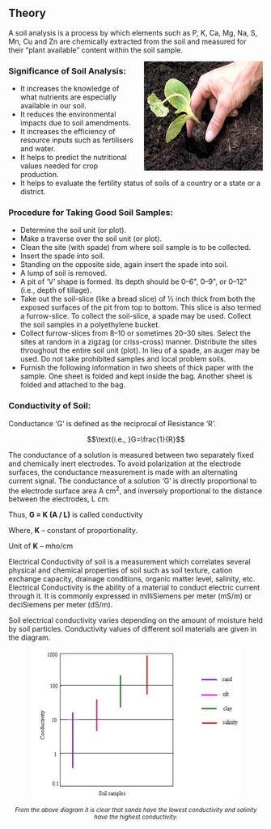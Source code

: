 ## Theory


<p>A soil analysis is a process by which elements such as P, K, Ca, Mg, Na, S, Mn, Cu and Zn are chemically extracted from the soil and measured for their “plant available” content within the soil sample.</p>


<div style="float: right; margin-left: 20px;"> <img src="./images/figure1.jpg" alt="Figure 1" style="max-width: 300px; height: auto;"> <p style="text-align: center; font-size: smaller; font-style: italic;"></p> </div>


<h3>Significance of Soil Analysis:</h3>
<ul>
  <li>It increases the knowledge of what nutrients are especially available in our soil.</li>
  <li>It reduces the environmental impacts due to soil amendments.</li>
  <li>It increases the efficiency of resource inputs such as fertilisers and water.</li>
  <li>It helps to predict the nutritional values needed for crop production.</li>
  <li>It helps to evaluate the fertility status of soils of a country or a state or a district.</li>
</ul>

<h3>Procedure for Taking Good Soil Samples:</h3>
<ul>
  <li>Determine the soil unit (or plot).</li>
  <li>Make a traverse over the soil unit (or plot).</li>
  <li>Clean the site (with spade) from where soil sample is to be collected.</li>
  <li>Insert the spade into soil.</li>
  <li>Standing on the opposite side, again insert the spade into soil.</li>
  <li>A lump of soil is removed.</li>
  <li>A pit of ‘V’ shape is formed. Its depth should be 0–6", 0–9", or 0–12" (i.e., depth of tillage).</li>
  <li>Take out the soil-slice (like a bread slice) of ½ inch thick from both the exposed surfaces of the pit from top to bottom. This slice is also termed a furrow-slice. To collect the soil-slice, a spade may be used. Collect the soil samples in a polyethylene bucket.</li>
  <li>Collect furrow-slices from 8–10 or sometimes 20–30 sites. Select the sites at random in a zigzag (or criss-cross) manner. Distribute the sites throughout the entire soil unit (plot). In lieu of a spade, an auger may be used. Do not take prohibited samples and local problem soils.</li>
  <li>Furnish the following information in two sheets of thick paper with the sample. One sheet is folded and kept inside the bag. Another sheet is folded and attached to the bag.</li>
</ul>

<h3>Conductivity of Soil:</h3>
<p>Conductance ‘G’ is defined as the reciprocal of Resistance ‘R’.</p>

$$\text{i.e., }G=\frac{1}{R}$$


<p>
  The conductance of a solution is measured between two separately fixed and chemically inert electrodes. To avoid polarization at the electrode surfaces, the conductance measurement is made with an alternating current signal. The conductance of a solution ‘G’ is directly proportional to the electrode surface area A cm<sup>2</sup>, and inversely proportional to the distance between the electrodes, L cm.
</p>

<p>
  Thus, <strong>G = K (A / L)</strong> is called conductivity
</p>

<p>
  Where, <strong>K</strong> – constant of proportionality.
</p>

<p>
  Unit of <strong>K</strong> – mho/cm
</p>

<p>
  Electrical Conductivity of soil is a measurement which correlates several physical and chemical properties of soil such as soil texture, cation exchange capacity, drainage conditions, organic matter level, salinity, etc. Electrical Conductivity is the ability of a material to conduct electric current through it. It is commonly expressed in milliSiemens per meter (mS/m) or deciSiemens per meter (dS/m).
</p>

<p>
  Soil electrical conductivity varies depending on the amount of moisture held by soil particles. Conductivity values of different soil materials are given in the diagram.
</p>



<div style="display: block; margin-left: auto; margin-right: auto; text-align: center; width: fit-content;"><img src="./images/figure2.jpg" alt="Figure 2" style="max-width: 600px; height: auto;"><p style="text-align: center; font-size: smaller; font-style: italic;">From the above diagram it is clear that sands have the lowest conductivity and salinity have the highest conductivity.</p></div>



